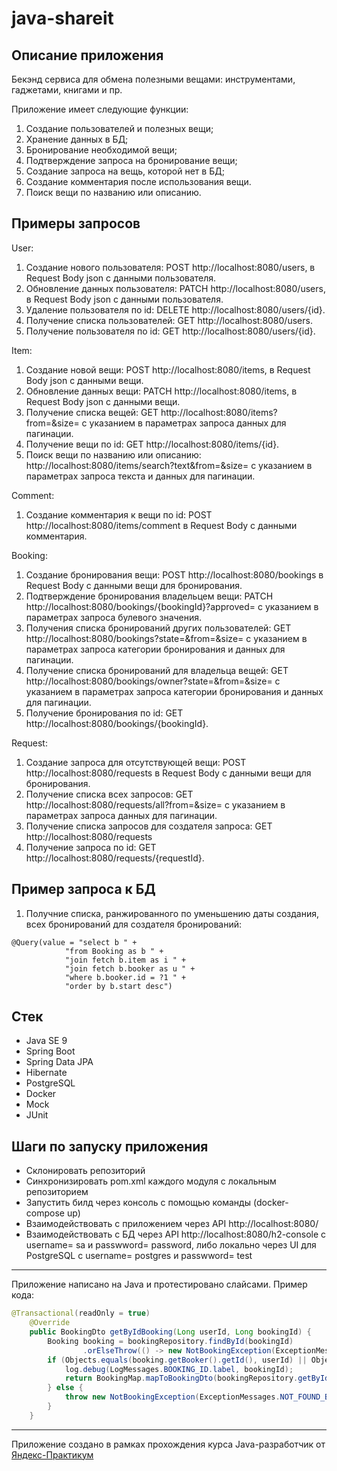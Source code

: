 # java-shareit
## Описание приложения
Бекэнд сервиса для обмена полезными вещами: инструментами, гаджетами, книгами и пр.

Приложение имеет следующие функции:
1. Создание пользователей и полезных вещи;
2. Хранение данных в БД;
3. Бронирование необходимой вещи;
4. Подтверждение запроса на бронирование вещи;
5. Создание запроса на вещь, которой нет в БД;
6. Создание комментария после использования вещи.
7. Поиск вещи по названию или описанию.

## Примеры запросов
User:
1. Создание нового пользователя: POST http://localhost:8080/users, в Request Body json с данными пользователя.
2. Обновление данных пользователя: PATCH http://localhost:8080/users, в Request Body json с данными пользователя.
3. Удаление пользователя по id: DELETE http://localhost:8080/users/{id}.
4. Получение списка пользователей: GET http://localhost:8080/users.
5. Получение пользователя по id: GET http://localhost:8080/users/{id}.

Item:
1. Создание новой вещи: POST http://localhost:8080/items, в Request Body json с данными вещи.
2. Обновление данных вещи: PATCH http://localhost:8080/items, в Request Body json с данными вещи.
4. Получение списка вещей: GET http://localhost:8080/items?from=&size= с указанием в параметрах запроса данных для пагинации.
5. Получение вещи по id: GET http://localhost:8080/items/{id}.
6. Поиск вещи по названию или описанию: http://localhost:8080/items/search?text&from=&size= с указанием в параметрах запроса текста и данных для пагинации.

Comment:
1. Создание комментария к вещи по id: POST http://localhost:8080/items/comment в Request Body с данными комментария.

Booking:
1. Создание бронирования вещи: POST http://localhost:8080/bookings в Request Body с данными вещи для бронирования.
2. Подтверждение бронирования владельцем вещи: PATCH http://localhost:8080/bookings/{bookingId}?approved= с указанием в параметрах запроса булевого значения.
3. Получения списка бронирований других пользователей: GET http://localhost:8080/bookings?state=&from=&size= с указанием в параметрах запроса категории бронирования и данных для пагинации. 
4. Получение списка бронирований для владельца вещей: GET http://localhost:8080/bookings/owner?state=&from=&size= с указанием в параметрах запроса категории бронирования и данных для пагинации.
5. Получение бронирования по id: GET http://localhost:8080/bookings/{bookingId}.

Request:
1. Создание запроса для отсутствующей вещи: POST http://localhost:8080/requests в Request Body с данными вещи для бронирования.
2. Получение списка всех запросов: GET http://localhost:8080/requests/all?from=&size= с указанием в параметрах запроса данных для пагинации.
3. Получение списка запросов для создателя запроса: GET http://localhost:8080/requests
4. Получение запроса по id: GET http://localhost:8080/requests/{requestId}.

## Пример запроса к БД
1. Получние списка, ранжированного по уменьшению даты создания, всех бронирований для создателя бронирований: 
```postgreSQL
@Query(value = "select b " +
            "from Booking as b " +
            "join fetch b.item as i " +
            "join fetch b.booker as u " +
            "where b.booker.id = ?1 " +
            "order by b.start desc")
```       
            
## Стек
- Java SE 9
- Spring Boot
- Spring Data JPA
- Hibernate
- PostgreSQL
- Docker
- Mock
- JUnit

## Шаги по запуску приложения
- Склонировать репозиторий
- Синхронизировать pom.xml каждого модуля с локальным репозиторием
- Запустить билд через консоль с помощью команды (docker-compose up)
- Взаимодействовать с приложением через API http://localhost:8080/
- Взаимодействовать с БД через API http://localhost:8080/h2-console c username= sa и passwword= password, либо локально через UI для PostgreSQL c username= postgres и passwword= test
----
Приложение написано на Java и протестировано слайсами. Пример кода:
```java
@Transactional(readOnly = true)
    @Override
    public BookingDto getByIdBooking(Long userId, Long bookingId) {
        Booking booking = bookingRepository.findById(bookingId)
                .orElseThrow(() -> new NotBookingException(ExceptionMessages.NOT_FOUND_BOOKING.label));
        if (Objects.equals(booking.getBooker().getId(), userId) || Objects.equals(booking.getItem().getOwner().getId(), userId)) {
            log.debug(LogMessages.BOOKING_ID.label, bookingId);
            return BookingMap.mapToBookingDto(bookingRepository.getByIdBooking(bookingId, userId));
        } else {
            throw new NotBookingException(ExceptionMessages.NOT_FOUND_BOOKING.label);
        }
    }
```
----
Приложение создано в рамках прохождения курса Java-разработчик от [Яндекс-Практикум](https://practicum.yandex.ru/java-developer/ "Тут учат Java!") 

